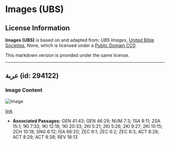 # Images (UBS)

## License Information

**Images (UBS)** is based on and adapted from: _UBS Images_, [United Bible Societies](https://unitedbiblesocieties.org/), None, which is licensed under a [Public Domain CC0](https://creativecommons.org/public-domain/cc0/).

This markdown version is provided under the same license.



--------------------------------

## عربة (id: 294122)

### Image Content

![Image](https://cdn.aquifer.bible/aquifer-content/resources/Media/WEB-0391_chariot.jpg)

[link](https://cdn.aquifer.bible/aquifer-content/resources/Media/WEB-0391_chariot.jpg)

* **Associated Passages:** GEN 41:43; GEN 46:29; NUM 7:3; 1SA 8:11; 2SA 15:1; 1KI 7:33; 1KI 12:18; 1KI 20:33; 2KI 5:21; 2KI 5:26; 2KI 9:27; 2KI 10:15; 2CH 10:18; SNG 6:12; ISA 66:20; ZEC 6:1; ZEC 6:2; ZEC 6:3; ACT 8:28; ACT 8:29; ACT 8:38; REV 18:13

